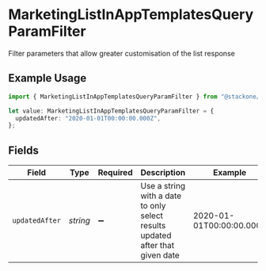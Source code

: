 # MarketingListInAppTemplatesQueryParamFilter

Filter parameters that allow greater customisation of the list response

## Example Usage

```typescript
import { MarketingListInAppTemplatesQueryParamFilter } from "@stackone/stackone-client-ts/sdk/models/operations";

let value: MarketingListInAppTemplatesQueryParamFilter = {
  updatedAfter: "2020-01-01T00:00:00.000Z",
};
```

## Fields

| Field                                                                         | Type                                                                          | Required                                                                      | Description                                                                   | Example                                                                       |
| ----------------------------------------------------------------------------- | ----------------------------------------------------------------------------- | ----------------------------------------------------------------------------- | ----------------------------------------------------------------------------- | ----------------------------------------------------------------------------- |
| `updatedAfter`                                                                | *string*                                                                      | :heavy_minus_sign:                                                            | Use a string with a date to only select results updated after that given date | 2020-01-01T00:00:00.000Z                                                      |